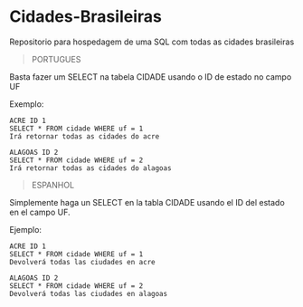
# Cidades-Brasileiras
Repositorio para hospedagem de uma SQL com todas as cidades brasileiras


> PORTUGUES

Basta fazer um SELECT na tabela CIDADE usando o ID de estado no campo UF

Exemplo:

    ACRE ID 1
    SELECT * FROM cidade WHERE uf = 1
    Irá retornar todas as cidades do acre

    ALAGOAS ID 2
    SELECT * FROM cidade WHERE uf = 2
    Irá retornar todas as cidades do alagoas

> ESPANHOL

Simplemente haga un SELECT en la tabla CIDADE usando el ID del estado en el campo UF.

Ejemplo:

    ACRE ID 1
    SELECT * FROM cidade WHERE uf = 1
    Devolverá todas las ciudades en acre
    
    ALAGOAS ID 2
    SELECT * FROM cidade WHERE uf = 2
    Devolverá todas las ciudades en alagoas
